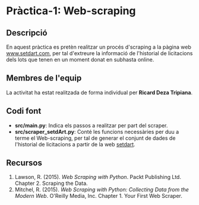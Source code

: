 # Pràctica-1: Web-scraping

## Descripció

En aquest pràctica es pretèn realitzar un procés d'scraping a la pàgina web www.setdart.com, per tal d'extreure la informació de l'historial de licitacions dels lots que tenen en un moment donat en subhasta online.

## Membres de l'equip

La activitat ha estat realitzada de forma individual per **Ricard Deza Tripiana**.

## Codi font

* **src/main.py**: Indica els passos a realitzar per part del scraper.
* **src/scraper_setdArt.py**: Conté les funcions necessàries per duu a terme el Web-scraping, per tal de generar el conjunt de dades de l'historial de licitacions a partir de la web [setdart](http://www.setdart.com).

## Recursos

1. Lawson, R. (2015). _Web Scraping with Python_. Packt Publishing Ltd. Chapter 2. Scraping the Data.
2. Mitchel, R. (2015). _Web Scraping with Python: Collecting Data from the Modern Web_. O'Reilly Media, Inc. Chapter 1. Your First Web Scraper.
